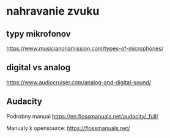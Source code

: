 # nahravanie zvuku

## typy mikrofonov
https://www.musicianonamission.com/types-of-microphones/

## digital vs analog
https://www.audiocruiser.com/analog-and-digital-sound/

## Audacity
Podrobny manual
https://en.flossmanuals.net/audacity/_full/



Manualy k opensource:
https://flossmanuals.net/
